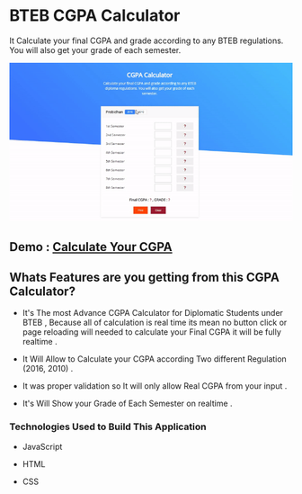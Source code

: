 # BTEB CGPA Calculator 

It Calculate your final CGPA and grade according to any BTEB  regulations. You will also get your grade of each semester.

![BTEB CGPA Calculator Preview](/cgpa_calculator_preview.gif)

## Demo : [Calculate Your CGPA](https://solaiman514.github.io/BTEB-CGPA-Calculator-JavaScript/)

## Whats Features  are you getting from this CGPA Calculator?

* It's The most Advance CGPA Calculator for Diplomatic Students under BTEB , Because all of calculation is real time its mean no button click or page reloading will needed to calculate your Final CGPA it will be fully realtime . 

* It Will Allow to Calculate your CGPA according Two different Regulation (2016, 2010) .

* It was proper validation so It will only allow Real CGPA from your input .

* It's Will Show your Grade of Each Semester on realtime .

### Technologies Used to Build This Application

* JavaScript 

* HTML

* CSS

